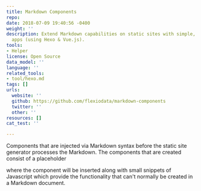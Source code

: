 ```yaml
---
title: Markdown Components
repo: 
date: 2018-07-09 19:40:56 -0400
weight: ''
description: Extend Markdown capabilities on static sites with simple, inline JavaScript
  apps (using Hexo & Vue.js).
tools:
- Helper
license: Open Source
data_model: ''
language: ''
related_tools:
- tool/hexo.md
tags: []
urls:
  website: ''
  github: https://github.com/flexiodata/markdown-components
  twitter: ''
  other: ''
resources: []
cat_test: ''

---
```

Components that are injected via Markdown syntax before the static site generator processes the Markdown. The components that are created consist of a placeholder

where the component will be inserted along with small snippets of Javascript which provide the functionality that can't normally be created in a Markdown document.